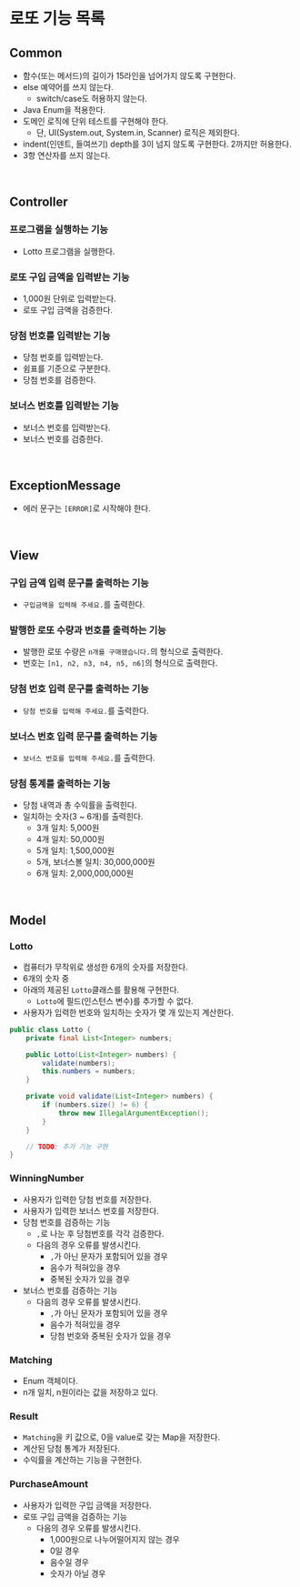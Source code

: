 # 로또 기능 목록

## Common

- 함수(또는 메서드)의 길이가 15라인을 넘어가지 않도록 구현한다.
- else 예약어를 쓰지 않는다.
  - switch/case도 허용하지 않는다.
- Java Enum을 적용한다.
- 도메인 로직에 단위 테스트를 구현해야 한다. 
  - 단, UI(System.out, System.in, Scanner) 로직은 제외한다.
- indent(인덴트, 들여쓰기) depth를 3이 넘지 않도록 구현한다. 2까지만 허용한다.
- 3항 연산자를 쓰지 않는다.

<br>

## Controller

### 프로그램을 실행하는 기능

- Lotto 프로그램을 실행한다.

### 로또 구입 금액을 입력받는 기능

- 1,000원 단위로 입력받는다.
- 로또 구입 금액을 검증한다.

### 당첨 번호를 입력받는 기능

- 당첨 번호를 입력받는다.
- 쉼표를 기준으로 구분한다.
- 당첨 번호를 검증한다.

### 보너스 번호를 입력받는 기능

- 보너스 번호를 입력받는다.
- 보너스 번호를 검증한다.

<br>

## ExceptionMessage

- 에러 문구는 `[ERROR]`로 시작해야 한다.

<br>

## View

### 구입 금액 입력 문구를 출력하는 기능

- `구입금액을 입력해 주세요.`를 출력한다.

### 발행한 로또 수량과 번호를 출력하는 기능

- 발행한 로또 수량은 `n개를 구매했습니다.`의 형식으로 출력한다.
- 번호는 `[n1, n2, n3, n4, n5, n6]`의 형식으로 출력한다.

### 당첨 번호 입력 문구를 출력하는 기능

- `당첨 번호를 입력해 주세요.`를 출력한다.

### 보너스 번호 입력 문구를 출력하는 기능

- `보너스 번호를 입력해 주세요.`를 출력한다.

### 당첨 통계를 출력하는 기능

- 당첨 내역과 총 수익률을 출력힌다.
- 일치하는 숫자(3 ~ 6개)를 출력힌다.
  - 3개 일치: 5,000원
  - 4개 일치: 50,000원
  - 5개 일치: 1,500,000원
  - 5개, 보너스볼 일치: 30,000,000원
  - 6개 일치: 2,000,000,000원

<br>

## Model

### Lotto

- 컴퓨터가 무작위로 생성한 6개의 숫자를 저장한다.
- 6개의 숫자 중 
- 아래의 제공된 `Lotto`클래스를 활용해 구현한다.
  - `Lotto`에 필드(인스턴스 변수)를 추가할 수 없다.
- 사용자가 입력한 번호와 일치하는 숫자가 몇 개 있는지 계산한다.

```java
public class Lotto {
    private final List<Integer> numbers;

    public Lotto(List<Integer> numbers) {
        validate(numbers);
        this.numbers = numbers;
    }

    private void validate(List<Integer> numbers) {
        if (numbers.size() != 6) {
            throw new IllegalArgumentException();
        }
    }

    // TODO: 추가 기능 구현
}
```

### WinningNumber

- 사용자가 입력한 당첨 번호를 저장한다.
- 사용자가 입력한 보너스 번호를 저장한다.
- 당첨 번호를 검증하는 기능
  - `,`로 나눈 후 당첨번호를 각각 검증한다.
  - 다음의 경우 오류를 발생시킨다.
    - `,`가 아닌 문자가 포함되어 있을 경우
    - 음수가 적혀있을 경우
    - 중복된 숫자가 있을 경우
- 보너스 번호를 검증하는 기능
  - 다음의 경우 오류를 발생시킨다.
    - `,`가 아닌 문자가 포함되어 있을 경우
    - 음수가 적혀있을 경우
    - 당첨 번호와 중복된 숫자가 있을 경우

### Matching

- Enum 객체이다.
- n개 일치, n원이라는 값을 저장하고 있다.

### Result

- `Matching`을 키 값으로, 0을 value로 갖는 Map을 저장한다.
- 계산된 당첨 통계가 저장된다.
- 수익률을 계산하는 기능을 구현한다.

### PurchaseAmount

- 사용자가 입력한 구입 금액을 저장한다.
- 로또 구입 금액을 검증하는 기능
  - 다음의 경우 오류를 발생시킨다.
    - 1,000원으로 나누어떨어지지 않는 경우
    - 0일 경우
    - 음수일 경우
    - 숫자가 아닐 경우

